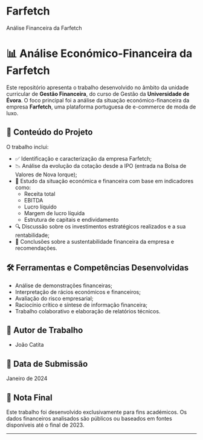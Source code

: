# Farfetch
Análise Financeira da Farfetch
# 📊 Análise Económico-Financeira da Farfetch

Este repositório apresenta o trabalho desenvolvido no âmbito da unidade curricular de **Gestão Financeira**, do curso de Gestão da **Universidade de Évora**. O foco principal foi a análise da situação económico-financeira da empresa **Farfetch**, uma plataforma portuguesa de e-commerce de moda de luxo.

## 📁 Conteúdo do Projeto

O trabalho inclui:

- ✅ Identificação e caracterização da empresa Farfetch;
- 📉 Análise da evolução da cotação desde a IPO (entrada na Bolsa de Valores de Nova Iorque);
- 💸 Estudo da situação económica e financeira com base em indicadores como:
  - Receita total
  - EBITDA
  - Lucro líquido
  - Margem de lucro líquida
  - Estrutura de capitais e endividamento
- 🔍 Discussão sobre os investimentos estratégicos realizados e a sua rentabilidade;
- 📌 Conclusões sobre a sustentabilidade financeira da empresa e recomendações.

## 🛠️ Ferramentas e Competências Desenvolvidas

- Análise de demonstrações financeiras;
- Interpretação de rácios económicos e financeiros;
- Avaliação do risco empresarial;
- Raciocínio crítico e síntese de informação financeira;
- Trabalho colaborativo e elaboração de relatórios técnicos.

## 👥 Autor de Trabalho

- João Catita   

## 📅 Data de Submissão

Janeiro de 2024

## 🧾 Nota Final

Este trabalho foi desenvolvido exclusivamente para fins académicos. Os dados financeiros analisados são públicos ou baseados em fontes disponíveis até o final de 2023.  

---


